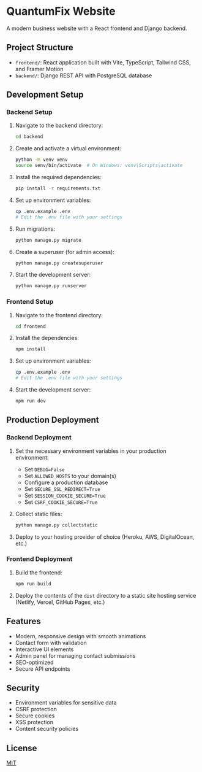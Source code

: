 # QuantumFix Website

A modern business website with a React frontend and Django backend.

## Project Structure

- `frontend/`: React application built with Vite, TypeScript, Tailwind CSS, and Framer Motion
- `backend/`: Django REST API with PostgreSQL database

## Development Setup

### Backend Setup

1. Navigate to the backend directory:
   ```bash
   cd backend
   ```

2. Create and activate a virtual environment:
   ```bash
   python -m venv venv
   source venv/bin/activate  # On Windows: venv\Scripts\activate
   ```

3. Install the required dependencies:
   ```bash
   pip install -r requirements.txt
   ```

4. Set up environment variables:
   ```bash
   cp .env.example .env
   # Edit the .env file with your settings
   ```

5. Run migrations:
   ```bash
   python manage.py migrate
   ```

6. Create a superuser (for admin access):
   ```bash
   python manage.py createsuperuser
   ```

7. Start the development server:
   ```bash
   python manage.py runserver
   ```

### Frontend Setup

1. Navigate to the frontend directory:
   ```bash
   cd frontend
   ```

2. Install the dependencies:
   ```bash
   npm install
   ```

3. Set up environment variables:
   ```bash
   cp .env.example .env
   # Edit the .env file with your settings
   ```

4. Start the development server:
   ```bash
   npm run dev
   ```

## Production Deployment

### Backend Deployment

1. Set the necessary environment variables in your production environment:
   - Set `DEBUG=False`
   - Set `ALLOWED_HOSTS` to your domain(s)
   - Configure a production database
   - Set `SECURE_SSL_REDIRECT=True`
   - Set `SESSION_COOKIE_SECURE=True`
   - Set `CSRF_COOKIE_SECURE=True`

2. Collect static files:
   ```bash
   python manage.py collectstatic
   ```

3. Deploy to your hosting provider of choice (Heroku, AWS, DigitalOcean, etc.)

### Frontend Deployment

1. Build the frontend:
   ```bash
   npm run build
   ```

2. Deploy the contents of the `dist` directory to a static site hosting service (Netlify, Vercel, GitHub Pages, etc.)

## Features

- Modern, responsive design with smooth animations
- Contact form with validation
- Interactive UI elements
- Admin panel for managing contact submissions
- SEO-optimized
- Secure API endpoints

## Security

- Environment variables for sensitive data
- CSRF protection
- Secure cookies
- XSS protection
- Content security policies

## License

[MIT](LICENSE) 